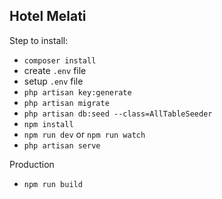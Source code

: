 ## Hotel Melati

Step to install:
- `composer install`
- create `.env` file
- setup `.env` file
- `php artisan key:generate`
- `php artisan migrate`
- `php artisan db:seed --class=AllTableSeeder`
- `npm install`
- `npm run dev` or `npm run watch`
- `php artisan serve`

Production
- `npm run build`